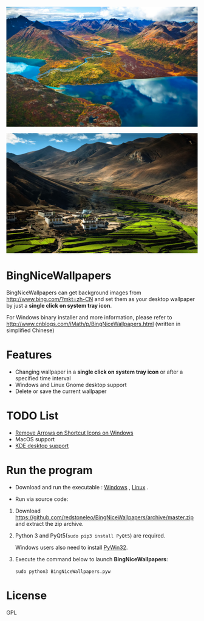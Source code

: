 
![enter image description here](https://github.com/redstoneleo/BingNiceWallpapers/blob/master/ChMkJlbKwaKIDMeuAAnTWQNEY3QAALGbQMureEACdNx268.jpg)

![enter image description here](https://github.com/redstoneleo/BingNiceWallpapers/blob/master/ChMkJ1bKwaWIcVF5ABUGcTTq3jUAALGbgGk4T4AFQaJ382.jpg)
# BingNiceWallpapers
BingNiceWallpapers can get background images from http://www.bing.com/?mkt=zh-CN and set them as your desktop wallpaper by just a **single click on system tray icon**.

 For Windows binary installer and more information, please refer to http://www.cnblogs.com/iMath/p/BingNiceWallpapers.html (written in simplified Chinese)
# Features

 - Changing wallpaper in a **single click on system tray icon** or after
   a specified time interval  
 - Windows and Linux Gnome desktop support
 - Delete or save the current wallpaper

# TODO List
 - [Remove Arrows on Shortcut Icons on Windows](http://www.howtogeek.com/howto/windows-vista/disable-shortcut-icon-arrow-overlay-in-windows-vista/)
 - MacOS support
 - [KDE desktop support](https://github.com/redstoneleo/BingNiceWallpapers/issues/1)

# Run the program 

 - Download and run the executable :  [Windows](https://www.cnblogs.com/iMath/p/BingNiceWallpapers.html) , [Linux](http://mathjoy.ml/FileHost/?fileName=BingNiceWallpapers) .

 - Run via source code:

1. Download https://github.com/redstoneleo/BingNiceWallpapers/archive/master.zip and extract the zip archive.
2. Python 3 and PyQt5(`sudo pip3 install PyQt5`) are required.

   Windows users also need to install [PyWin32](http://sourceforge.net/projects/pywin32/files/).

3. Execute the command below to launch **BingNiceWallpapers**:

   `sudo python3 BingNiceWallpapers.pyw`


# License
GPL
